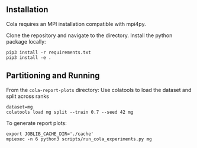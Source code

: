 ## Installation
Cola requires an MPI installation compatible with mpi4py.

Clone the repository and navigate to the directory. 
Install the python package locally:
```
pip3 install -r requirements.txt
pip3 install -e .
```

## Partitioning and Running

From the `cola-report-plots` directory: Use colatools to load the dataset and split across ranks
```
dataset=mg
colatools load mg split --train 0.7 --seed 42 mg
```

To generate report plots:
```
export JOBLIB_CACHE_DIR='./cache'
mpiexec -n 6 python3 scripts/run_cola_experiments.py mg
```
